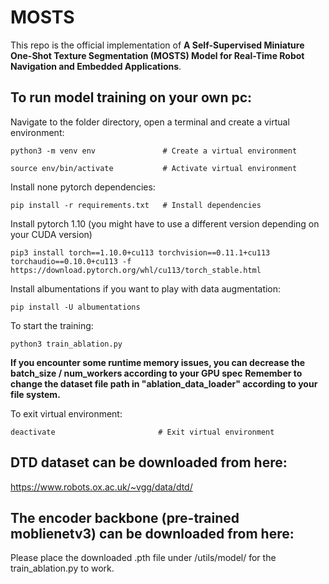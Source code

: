 # MOSTS

This repo is the official implementation of **A Self-Supervised Miniature One-Shot Texture Segmentation (MOSTS) Model for Real-Time Robot Navigation and Embedded Applications**.

## To run model training on your own pc:

Navigate to the folder directory, open a terminal and create a virtual environment:
```
python3 -m venv env               # Create a virtual environment

source env/bin/activate           # Activate virtual environment
```
Install none pytorch dependencies:
```
pip install -r requirements.txt   # Install dependencies
```
Install pytorch 1.10 (you might have to use a different version depending on your CUDA version)
```
pip3 install torch==1.10.0+cu113 torchvision==0.11.1+cu113 torchaudio==0.10.0+cu113 -f https://download.pytorch.org/whl/cu113/torch_stable.html
```
Install albumentations if you want to play with data augmentation:
```
pip install -U albumentations
```
To start the training:
```
python3 train_ablation.py
```
**If you encounter some runtime memory issues, you can decrease the batch_size / num_workers according to your GPU spec**
**Remember to change the dataset file path in "ablation_data_loader" according to your file system.**

To exit virtual environment:
```
deactivate                       # Exit virtual environment
```

## DTD dataset can be downloaded from here:
https://www.robots.ox.ac.uk/~vgg/data/dtd/

## The encoder backbone (pre-trained moblienetv3) can be downloaded from here:

Please place the downloaded .pth file under /utils/model/ for the train_ablation.py to work.
